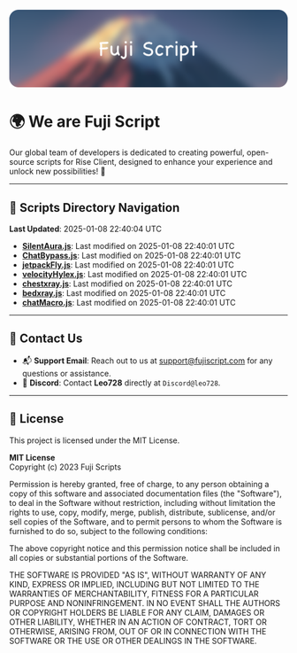 ![Banner](.github/b.webp)

# 🌍 **We are Fuji Script**

Our global team of developers is dedicated to creating powerful, open-source scripts for Rise Client, designed to enhance your experience and unlock new possibilities! 🌟

---
<!-- SCRIPTS_NAVIGATION_START -->
## 📂 **Scripts Directory Navigation**

**Last Updated**: 2025-01-08 22:40:04 UTC

- **[SilentAura.js](scripts/SilentAura.js)**: Last modified on 2025-01-08 22:40:01 UTC
- **[ChatBypass.js](scripts/ChatBypass.js)**: Last modified on 2025-01-08 22:40:01 UTC
- **[jetpackFly.js](scripts/jetpackFly.js)**: Last modified on 2025-01-08 22:40:01 UTC
- **[velocityHylex.js](scripts/velocityHylex.js)**: Last modified on 2025-01-08 22:40:01 UTC
- **[chestxray.js](scripts/chestxray.js)**: Last modified on 2025-01-08 22:40:01 UTC
- **[bedxray.js](scripts/bedxray.js)**: Last modified on 2025-01-08 22:40:01 UTC
- **[chatMacro.js](scripts/chatMacro.js)**: Last modified on 2025-01-08 22:40:01 UTC

<!-- SCRIPTS_NAVIGATION_END -->

---

## 💬 **Contact Us**  
- 📬 **Support Email**: Reach out to us at [support@fujiscript.com](mailto:support@fujiscript.com) for any questions or assistance.  
- 💬 **Discord**: Contact **Leo728** directly at `Discord@leo728`.

---

## 📜 **License**

This project is licensed under the MIT License.  

**MIT License**  
Copyright (c) 2023 Fuji Scripts  

Permission is hereby granted, free of charge, to any person obtaining a copy of this software and associated documentation files (the "Software"), to deal in the Software without restriction, including without limitation the rights to use, copy, modify, merge, publish, distribute, sublicense, and/or sell copies of the Software, and to permit persons to whom the Software is furnished to do so, subject to the following conditions:  

The above copyright notice and this permission notice shall be included in all copies or substantial portions of the Software.  

THE SOFTWARE IS PROVIDED "AS IS", WITHOUT WARRANTY OF ANY KIND, EXPRESS OR IMPLIED, INCLUDING BUT NOT LIMITED TO THE WARRANTIES OF MERCHANTABILITY, FITNESS FOR A PARTICULAR PURPOSE AND NONINFRINGEMENT. IN NO EVENT SHALL THE AUTHORS OR COPYRIGHT HOLDERS BE LIABLE FOR ANY CLAIM, DAMAGES OR OTHER LIABILITY, WHETHER IN AN ACTION OF CONTRACT, TORT OR OTHERWISE, ARISING FROM, OUT OF OR IN CONNECTION WITH THE SOFTWARE OR THE USE OR OTHER DEALINGS IN THE SOFTWARE.  
